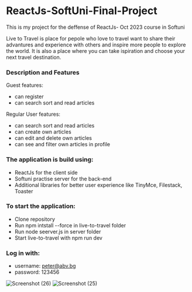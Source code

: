 # ReactJs-SoftUni-Final-Project
This is my project for the deffense of ReactJs- Oct 2023 course in Softuni

Live to Travel is place for pepole who love to travel want to share their advantures and experience with others and inspire more people to explore the world.
It is also a place where you can take ispiration and choose your next travel destination.
  
### **Description and Features**
Guest features:
  * can register
  * can search sort and read articles
  
Regular User features:
  * can search sort and read articles
  * can create own articles
  * can edit and delete own articles
  * can see and filter own articles in profile 

### **The application is build using:**
  * ReactJs for the client side
  * Softuni practise server for the back-end
  * Additional libraries for better user experience like TinyMce, Filestack, Toaster

### **To start the application:**
  * Clone repository
  * Run npm intstall --force in live-to-travel folder
  * Run node seerver.js in server folder 
  * Start live-to-travel with npm run dev

### **Log in with:**
  * username: peter@abv.bg
  * password: 123456


![Screenshot (26)](https://github.com/rosentodorov93/ReactJs-SoftUni-Final-Project/assets/39462177/c85b883c-3574-47a5-88cb-3afad03b885d)
![Screenshot (25)](https://github.com/rosentodorov93/ReactJs-SoftUni-Final-Project/assets/39462177/9c591413-9ffe-44dd-b3c1-b98287a1441b)
